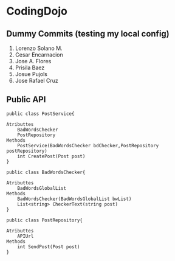 # CodingDojo

## Dummy Commits (testing my local config)
1. Lorenzo Solano M.
2. Cesar Encarnacion
3. Jose A. Flores
4. Prisila Baez
5. Josue Pujols
6. Jose Rafael Cruz 

## Public API

```
public class PostService{

Atributtes
    BadWordsChecker
    PostRepository
Methods
    PostService(BadWordsChecker bdChecker,PostRepository postRepository)
    int CreatePost(Post post)
}
```

```
public class BadWordsChecker{

Atributtes
    BadWordsGlobalList
Methods
    BadWordsChecker(BadWordsGlobalList bwList)
    List<string> CheckerText(string post)
}
```

```
public class PostRepository{

Atributtes
    APIUrl
Methods
    int SendPost(Post post)
}
```